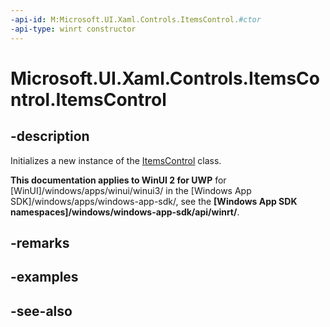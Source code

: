 ```yaml
---
-api-id: M:Microsoft.UI.Xaml.Controls.ItemsControl.#ctor
-api-type: winrt constructor
---
```


<!-- Method syntax
public ItemsControl()
-->

# Microsoft.UI.Xaml.Controls.ItemsControl.ItemsControl

## -description
Initializes a new instance of the [ItemsControl](itemscontrol.md) class.

**This documentation applies to WinUI 2 for UWP** for [WinUI]/windows/apps/winui/winui3/ in the [Windows App SDK]/windows/apps/windows-app-sdk/, see the **[Windows App SDK namespaces]/windows/windows-app-sdk/api/winrt/**.

## -remarks

## -examples

## -see-also
